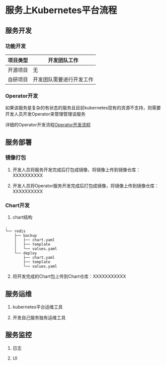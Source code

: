 # 服务上Kubernetes平台流程

## 服务开发

### 功能开发

|	项目类型   |	开发团队工作			|
|--------------|----------------------------|
|开源项目	   |		无					|
|自研项目	   |开发团队需要进行开发工作	|

### Operator开发

如果该服务是复杂的有状态的服务且目前kubernetes现有的资源不支持，则需要开发人员开发Operator来管理管理该服务

详细的Operator开发流程[Operator开发流程](./operator-on-kubernetes.md)


## 服务部署

### 镜像打包

1. 开发人员将服务开发完成后打包成镜像，将镜像上传到镜像仓库：XXXXXXXXXX

2. 开发人员将Operator服务开发完成后打包成镜像，将镜像上传到镜像仓库：XXXXXXXXXX

### Chart开发

1. chart结构

```
.
└── redis
    ├── backup
    │   ├── chart.yaml
    │   ├── template
    │   └── values.yaml
    └── deploy
        ├── chart.yaml
        ├── template
        └── values.yaml
```

2. 将开发完成的Chart包上传到Chart仓库：XXXXXXXXXXX


## 服务运维

1. kubernetes平台运维工具

2. 开发自己服务独有运维工具

## 服务监控

1. 日志

2. UI

